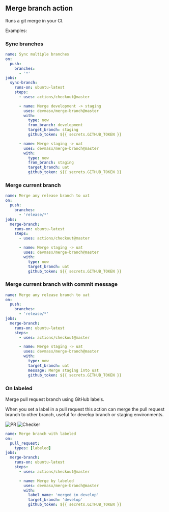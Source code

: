 ## Merge branch action

Runs a git merge in your CI.

Examples:

### Sync branches

```yaml
name: Sync multiple branches
on:
  push:
    branches:
      - '*'
jobs:
  sync-branch:
    runs-on: ubuntu-latest
    steps:
      - uses: actions/checkout@master

      - name: Merge development -> staging
        uses: devmasx/merge-branch@master
        with:
          type: now
          from_branch: development
          target_branch: staging
          github_token: ${{ secrets.GITHUB_TOKEN }}

      - name: Merge staging -> uat
        uses: devmasx/merge-branch@master
        with:
          type: now
          from_branch: staging
          target_branch: uat
          github_token: ${{ secrets.GITHUB_TOKEN }}
```

### Merge current branch

```yaml
name: Merge any release branch to uat
on:
  push:
    branches:
      - 'release/*'
jobs:
  merge-branch:
    runs-on: ubuntu-latest
    steps:
      - uses: actions/checkout@master

      - name: Merge staging -> uat
        uses: devmasx/merge-branch@master
        with:
          type: now
          target_branch: uat
          github_token: ${{ secrets.GITHUB_TOKEN }}
```

### Merge current branch with commit message

```yaml
name: Merge any release branch to uat
on:
  push:
    branches:
      - 'release/*'
jobs:
  merge-branch:
    runs-on: ubuntu-latest
    steps:
      - uses: actions/checkout@master

      - name: Merge staging -> uat
        uses: devmasx/merge-branch@master
        with:
          type: now
          target_branch: uat
          message: Merge staging into uat
          github_token: ${{ secrets.GITHUB_TOKEN }}
```

### On labeled

Merge pull request branch using GitHub labels.

When you set a label in a pull request this action can merge the pull request branch to other branch, useful for develop branch or staging environments.

![PR](./screenshots/pr.png)
![Checker](./screenshots/checker.png)

```yaml
name: Merge branch with labeled
on:
  pull_request:
    types: [labeled]
jobs:
  merge-branch:
    runs-on: ubuntu-latest
    steps:
      - uses: actions/checkout@master

      - name: Merge by labeled
        uses: devmasx/merge-branch@master
        with:
          label_name: 'merged in develop'
          target_branch: 'develop'
          github_token: ${{ secrets.GITHUB_TOKEN }}
```
